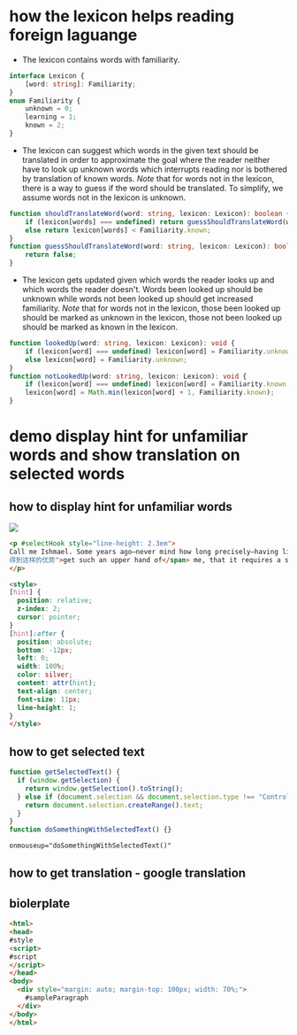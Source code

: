# how the lexicon helps reading foreign laguange
- The lexicon contains words with familiarity.
```ts
interface Lexicon {
    [word: string]: Familiarity;
}
enum Familiarity {
    unknown = 0;
    learning = 1;
    known = 2;
}
```
- The lexicon can suggest which words in the given text should be translated in order to approximate the goal where the reader neither have to look up unknown words which interrupts reading nor is bothered by translation of known words. *Note* that for words not in the lexicon, there is a way to guess if the word should be translated. To simplify, we assume words not in the lexicon is unknown.
```ts
function shouldTranslateWord(word: string, lexicon: Lexicon): boolean {
    if (lexicon[words] === undefined) return guessShouldTranslateWord(word, lexicon);
    else return lexicon[words] < Familiarity.known;
}
function guessShouldTranslateWord(word: string, lexicon: Lexicon): boolean {
    return false;
}
```
- The lexicon gets updated given which words the reader looks up and which words the reader doesn't. Words been looked up should be unknown while words not been looked up should get increased familiarity. *Note* that for words not in the lexicon, those been looked up should be marked as unknown in the lexicon, those not been looked up should be marked as known in the lexicon.
```ts
function lookedUp(word: string, lexicon: Lexicon): void {
    if (lexicon[word] === undefined) lexicon[word] = Familiarity.unknown;
    else lexicon[word] = Familiarity.unknown;
}
function notLookedUp(word: string, lexicon: Lexicon): void {
    if (lexicon[word] === undefined) lexicon[word] = Familiarity.known;
    lexicon[word] = Math.min(lexicon[word] + 1, Familiarity.known);
}
```

# demo display hint for unfamiliar words and show translation on selected words
## how to display hint for unfamiliar words
![](https://github.com/pangrr/reading-assistant/blob/master/hint.png)
```html demo.html #sampleParagraph
<p #selectHook style="line-height: 2.3em">
Call me Ishmael. Some years ago—never mind how long precisely—having little or no money in my purse, and nothing particular to interest me on shore, I thought I would sail about a little and see the watery part of the world. It is a way I have of driving off the <span hint="脾">spleen</span> and regulating the circulation. Whenever I find myself growing <span hint="严峻">grim</span> about the mouth; whenever it is a <span hint="潮湿">damp</span>, <span hint="蒙蒙">drizzly</span> November in my soul; whenever I find myself involuntarily pausing before <span hint="棺材">coffin</span> warehouses, and bringing up the rear of every funeral I meet; and especially whenever my <span hint="狂躁">hypos</span> <span hint="
得到这样的优势">get such an upper hand of</span> me, that it requires a strong moral principle to prevent me from deliberately stepping into the street, and methodically knocking people’s hats off—then, I account it high time to get to sea as soon as I can. This is my substitute for <span hint="手枪">pistol</span> and ball. With a <span hint="哲学上">philosophical</span> <span hint="繁荣">flourish</span> Cato throws himself upon his sword; I quietly take to the ship. There is nothing surprising in this. If they but knew it, almost all men in their degree, some time or other, <span hint="珍爱">cherish</span> very nearly the same feelings towards the ocean with me.
</p>
```
```html demo.html #style
<style>
[hint] {
  position: relative;
  z-index: 2;
  cursor: pointer;
}
[hint]:after {
  position: absolute;
  bottom: -12px;
  left: 0;
  width: 100%;
  color: silver;
  content: attr(hint);
  text-align: center;
  font-size: 11px;
  line-height: 1;
}
</style>
```


## how to get selected text
```js demo.html #script
function getSelectedText() {
  if (window.getSelection) {
    return window.getSelection().toString();
  } else if (document.selection && document.selection.type !== "Control") {
    return document.selection.createRange().text;
  }
}
function doSomethingWithSelectedText() {}
```
``` demo.html #selectHook
onmouseup="doSomethingWithSelectedText()"
```


## how to get translation - google translation



## biolerplate
```html demo.html
<html>
<head>
#style
<script>
#script
</script>
</head>
<body>
  <div style="margin: auto; margin-top: 100px; width: 70%;">
    #sampleParagraph
  </div>
</body>
</html>
```
